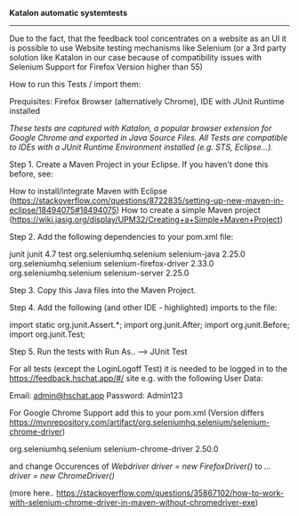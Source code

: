 **Katalon automatic systemtests**
_____________________________

Due to the fact, that the feedback tool concentrates on a website as an UI it is possible to use Website testing mechanisms like Selenium (or a 3rd party solution like Katalon in our case because of compatibility issues with Selenium Support for Firefox Version higher than 55)

How to run this Tests / import them:

Prequisites: Firefox Browser (alternatively Chrome), IDE with JUnit Runtime installed

*These tests are captured with Katalon, a popular browser extension for Google Chrome and exported in Java Source Files.
All Tests are compatible to IDEs with a JUnit Runtime Environment installed (e.g. STS, Eclipse...).*

Step 1. Create a Maven Project in your Eclipse.
If you haven't done this before, see:

How to install/integrate Maven with Eclipse (https://stackoverflow.com/questions/8722835/setting-up-new-maven-in-eclipse/18494075#18494075)
How to create a simple Maven project (https://wiki.jasig.org/display/UPM32/Creating+a+Simple+Maven+Project)

Step 2. Add the following dependencies to your pom.xml file:

<dependency>
    <groupId>junit</groupId>
    <artifactId>junit</artifactId>
    <version>4.7</version>
    <scope>test</scope>
</dependency>    
<dependency>
        <groupId>org.seleniumhq.selenium</groupId>
        <artifactId>selenium-java</artifactId>
        <version>2.25.0</version>           
</dependency>    
<dependency>
    <groupId>org.seleniumhq.selenium</groupId>
    <artifactId>selenium-firefox-driver</artifactId>
    <version>2.33.0</version>
</dependency> 
<dependency><groupId>org.seleniumhq.selenium</groupId>
    <artifactId>selenium-server</artifactId>
    <version>2.25.0</version>    
</dependency>

Step 3. Copy this Java files into the Maven Project.

Step 4. Add the following (and other IDE - highlighted) imports to the file:

import static org.junit.Assert.*;
import org.junit.After;
import org.junit.Before;
import org.junit.Test;

Step 5. Run the tests with Run As.. --> JUnit Test

For all tests (except the LoginLogoff Test) it is needed to be logged in to the https://feedback.hschat.app/#/ site e.g. with the following User Data:

Email: admin@hschat.app
Password: Admin123

For Google Chrome Support add this to your pom.xml (Version differs https://mvnrepository.com/artifact/org.seleniumhq.selenium/selenium-chrome-driver)

<dependency>
<groupId>org.seleniumhq.selenium</groupId>
<artifactId>selenium-chrome-driver</artifactId>
<version>2.50.0</version>
</dependency>

and change Occurences of *Webdriver driver = new FirefoxDriver()* to *... driver = new ChromeDriver()* 

(more here.. https://stackoverflow.com/questions/35867102/how-to-work-with-selenium-chrome-driver-in-maven-without-chromedriver-exe)
